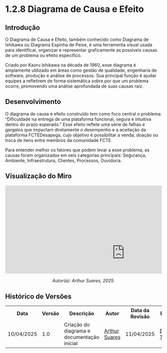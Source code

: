 # 1.2.8 Diagrama de Causa e Efeito

## Introdução
O Diagrama de Causa e Efeito, também conhecido como Diagrama de Ishikawa ou Diagrama Espinha de Peixe, é uma ferramenta visual usada para identificar, organizar e representar graficamente as possíveis causas de um problema ou efeito específico.

Criado por Kaoru Ishikawa na década de 1960, esse diagrama é amplamente utilizado em áreas como gestão de qualidade, engenharia de software, produção e análise de processos. Sua principal função é ajudar equipes a refletirem de forma sistemática sobre por que um problema ocorre, promovendo uma análise aprofundada de suas causas raiz.

## Desenvolvimento
O diagrama de causa e efeito construído tem como foco central o problema: “Dificuldade na entrega de uma plataforma funcional, segura e intuitiva dentro do prazo esperado.” Esse efeito reflete uma série de falhas e gargalos que impactam diretamente o desempenho e a aceitação da plataforma FCTEDesapega, cujo objetivo é possibilitar a venda, doação ou troca de itens entre membros da comunidade FCTE.

Para entender melhor os fatores que podem levar a esse problema, as causas foram organizadas em seis categorias principais: Segurança, Ambiente, Infraestrutura, Clientes, Processos, Ouvidoria.

## Visualização do Miro

<div style="position: relative; padding-bottom: 56.25%; height: 0; overflow: hidden;">
    <iframe 
        width="768" 
        height="432" 
        src="https://miro.com/app/embed/uXjVIFWvObE=/?pres=1&frameId=3458764624104911482&embedId=111970450461" 
        frameborder="0" 
        scrolling="no" 
        allow="fullscreen; clipboard-read; clipboard-write" allowfullscreen>
    </iframe>
</div>
<p align="center"><em>Autor(a): Arthur Suares, 2025.</em></p>


## Histórico de Versões
<div align="center">
    <table>
        <tr>
            <th>Data</th>
            <th>Versão</th>
            <th>Descrição</th>
            <th>Autor</th>
            <th>Data da Revisão</th>
            <th>Revisor</th>
        </tr>
        <tr>
            <td>10/04/2025</td>
            <td>1.0</td>
            <td>Criação do diagrama e documentação inicial</td>
            <td><a href="https://github.com/arthur-suares">Arthur Suares</a></td>
            <td>11/04/2025</td>
            <td><a href="https://github.com/erteduarda">Eduarda Tavares</a></td>
        </tr>
    </table>
</div>

